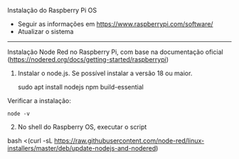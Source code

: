 Instalação do Raspberry Pi OS

- Seguir as informações em https://www.raspberrypi.com/software/
- Atualizar o sistema

----------------------------------------------------------------

Instalação Node Red no Raspberry Pi, com base na documentação oficial (https://nodered.org/docs/getting-started/raspberrypi)

1. Instalar o node.js. Se possível instalar a versão 18 ou maior.

    sudo apt install nodejs npm build-essential

Verificar a instalação:

    node -v

2. No shell do Raspberry OS, executar o script

bash <(curl -sL https://raw.githubusercontent.com/node-red/linux-installers/master/deb/update-nodejs-and-nodered)


